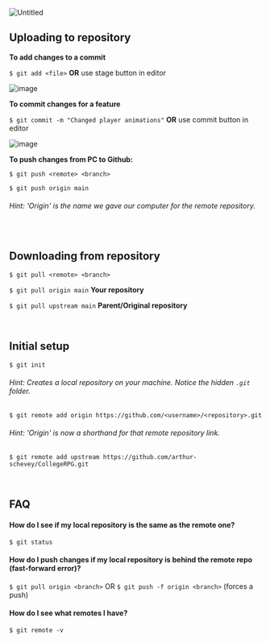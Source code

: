 ![Untitled](https://user-images.githubusercontent.com/20118856/148638632-0c3225cd-30a4-4dd1-85b8-1e50b9234c0e.png)

## Uploading to repository



**To add changes to a commit**

`$ git add <file>` **OR** use stage button in editor

![image](https://user-images.githubusercontent.com/20118856/148621774-85b32bd8-2872-4f7e-b9da-0ae03c07494f.png)


**To commit changes for a feature**

`$ git commit -m "Changed player animations"` **OR** use commit button in editor

![image](https://user-images.githubusercontent.com/20118856/148621906-64d1df5a-b569-4e83-b505-e364bcf1dbf1.png)


**To push changes from PC to Github:**

`$ git push <remote> <branch>`

`$ git push origin main`
###### *Hint:* 'Origin' is the name we gave our computer for the remote repository.

<br>

## Downloading from repository

`$ git pull <remote> <branch>`  

`$ git pull origin main` **Your repository**

`$ git pull upstream main`  **Parent/Original repository**

<br>

## Initial setup

`$ git init`
###### *Hint:* Creates a local repository on your machine. Notice the hidden `.git` folder.

`$ git remote add origin https://github.com/<username>/<repository>.git`
###### *Hint:* 'Origin' is now a shorthand for that remote repository link.

`$ git remote add upstream https://github.com/arthur-schevey/CollegeRPG.git`

<br>

## FAQ

#### How do I see if my local repository is the same as the remote one?
`$ git status` 
#### How do I push changes if my local repository is behind the remote repo (fast-forward error)?
`$ git pull origin <branch>` OR `$ git push -f origin <branch>` (forces a push)
#### How do I see what remotes I have?
`$ git remote -v`
